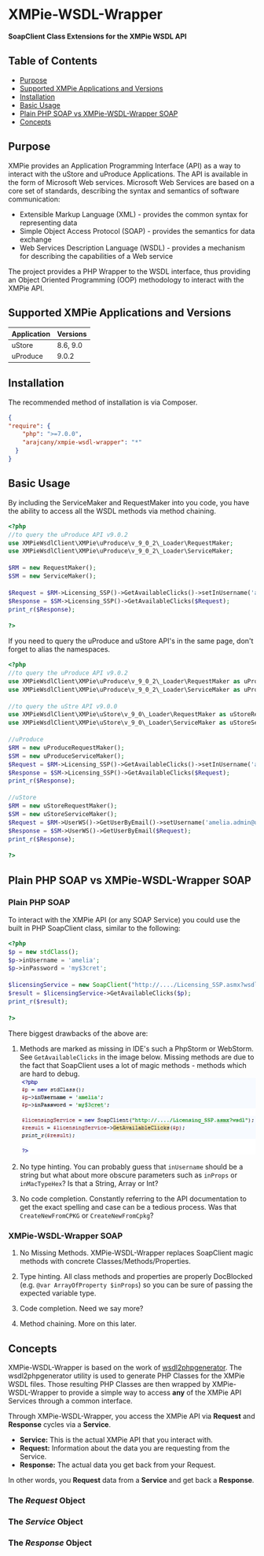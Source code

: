 # XMPie-WSDL-Wrapper
**SoapClient Class Extensions for the XMPie WSDL API**

## Table of Contents
- [Purpose](#purpose)
- [Supported XMPie Applications and Versions](#supported-xmpie-applications-and-versions)
- [Installation](#installation)
- [Basic Usage](#basic-usage)
- [Plain PHP SOAP vs XMPie-WSDL-Wrapper SOAP](#plain-php-soap-vs-xmpie-wsdl-wrapper-soap)
- [Concepts](#concepts)


## Purpose
XMPie provides an Application Programming Interface (API) as a way to interact with 
the uStore and uProduce Applications. The API is available in the form of Microsoft Web services.
Microsoft Web Services are based on a core set of standards, describing the syntax and semantics of software communication:

- Extensible Markup Language (XML) - provides the common syntax for representing data 
- Simple Object Access Protocol (SOAP) - provides the semantics for data exchange  
- Web Services Description Language (WSDL) - provides a mechanism for describing the capabilities of a Web service 

The project provides a PHP Wrapper to the WSDL interface, thus providing an Object Oriented Programming (OOP)
methodology to interact with the XMPie API.


## Supported XMPie Applications and Versions
| Application   | Versions                   | 
| ------------- |:-------------------------- |
| uStore        | 8.6, 9.0                   |
| uProduce      | 9.0.2                      |


## Installation
The recommended method of installation is via Composer.

```json
{
"require": {
    "php": ">=7.0.0",
    "arajcany/xmpie-wsdl-wrapper": "*"
  }
}
```

## Basic Usage
By including the ServiceMaker and RequestMaker into you code, you have the ability to access all the WSDL methods via method chaining.

```php
<?php
//to query the uProduce API v9.0.2
use XMPieWsdlClient\XMPie\uProduce\v_9_0_2\_Loader\RequestMaker;
use XMPieWsdlClient\XMPie\uProduce\v_9_0_2\_Loader\ServiceMaker;

$RM = new RequestMaker();
$SM = new ServiceMaker();

$Request = $RM->Licensing_SSP()->GetAvailableClicks()->setInUsername('amelia')->setInPassword('my$3cret');
$Response = $SM->Licensing_SSP()->GetAvailableClicks($Request);
print_r($Response);

?>
```

If you need to query the uProduce and uStore API's in the same page, don't forget to alias the namespaces.

```php
<?php
//to query the uProduce API v9.0.2
use XMPieWsdlClient\XMPie\uProduce\v_9_0_2\_Loader\RequestMaker as uProduceRequestMaker;
use XMPieWsdlClient\XMPie\uProduce\v_9_0_2\_Loader\ServiceMaker as uProduceServiceMaker;

//to query the uStre API v9.0.0
use XMPieWsdlClient\XMPie\uStore\v_9_0\_Loader\RequestMaker as uStoreRequestMaker;
use XMPieWsdlClient\XMPie\uStore\v_9_0\_Loader\ServiceMaker as uStoreServiceMaker;

//uProduce
$RM = new uProduceRequestMaker();
$SM = new uProduceServiceMaker();
$Request = $RM->Licensing_SSP()->GetAvailableClicks()->setInUsername('amelia')->setInPassword('my$3cret');
$Response = $SM->Licensing_SSP()->GetAvailableClicks($Request);
print_r($Response);

//uStore
$RM = new uStoreRequestMaker();
$SM = new uStoreServiceMaker();
$Request = $RM->UserWS()->GetUserByEmail()->setUsername('amelia.admin@uStore.com')->setPassword('my$3cret')->setEmail('some.user@store.com');
$Response = $SM->UserWS()->GetUserByEmail($Request);
print_r($Response);

?>
```

## Plain PHP SOAP vs XMPie-WSDL-Wrapper SOAP

### Plain PHP SOAP
To interact with the XMPie API (or any SOAP Service) you could use the
built in PHP SoapClient class, similar to the following:

```php
<?php
$p = new stdClass();
$p->inUsername = 'amelia';
$p->inPassword = 'my$3cret';

$licensingService = new SoapClient("http://..../Licensing_SSP.asmx?wsdl");
$result = $licensingService->GetAvailableClicks($p);
print_r($result);

?>
```

There biggest drawbacks of the above are:

1. Methods are marked as missing in IDE's such a PhpStorm or WebStorm. See `GetAvailableClicks` in the image below.
   Missing methods are due to the fact that SoapClient uses a lot of magic methods - methods which are hard to debug.
   ![Missing Method](https://github.com/fxaps/XMPie-WSDL-Wrapper/blob/master/images/MissingMethod.png?raw=true)
   
2. No type hinting. You can probably guess that `inUsername` should be a string
   but what about more obscure parameters such as `inProps` or `inMacTypeHex`?
   Is that a String, Array or Int?

3. No code completion. Constantly referring to the API documentation to get the exact spelling and case can be
   a tedious process. Was that `CreateNewFromCPKG` or `CreateNewFromCpkg`?

### XMPie-WSDL-Wrapper SOAP
1. No Missing Methods. XMPie-WSDL-Wrapper replaces SoapClient magic methods with concrete Classes/Methods/Properties.

2. Type hinting. All class methods and properties are properly DocBlocked (e.g. `@var ArrayOfProperty $inProps`) so
   you can be sure of passing the expected variable type.

3. Code completion. Need we say more?

4. Method chaining. More on this later.


## Concepts
XMPie-WSDL-Wrapper is based on the work of [wsdl2phpgenerator](https://github.com/wsdl2phpgenerator/wsdl2phpgenerator).
The wsdl2phpgenerator utility is used to generate PHP Classes for the XMPie WSDL files.
Those resulting PHP Classes are then wrapped by XMPie-WSDL-Wrapper to provide a simple way to access **any** of the XMPie
API Services through a common interface.

Through XMPie-WSDL-Wrapper, you access the XMPie API via **Request** and **Response** cycles via a **Service**.

- **Service:** This is the actual XMPie API that you interact with.
- **Request:** Information about the data you are requesting from the Service. 
- **Response:** The actual data you get back from your Request.

In other words, you **Request** data from a **Service** and get back a **Response**.

### The *Request* Object
### The *Service* Object
### The *Response* Object


